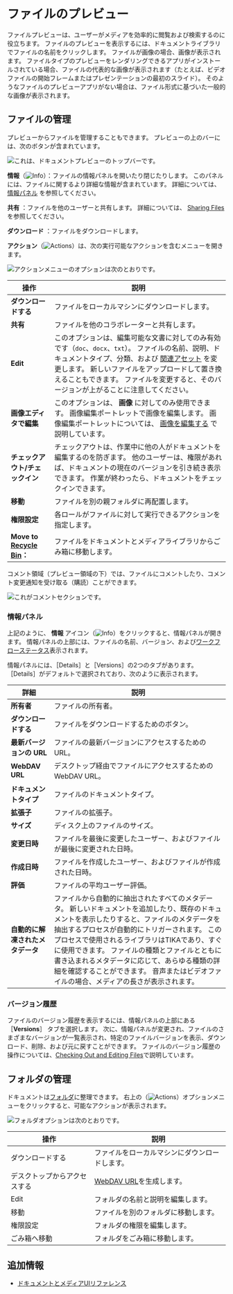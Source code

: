 # ファイルのプレビュー

ファイルプレビューは、ユーザーがメディアを効率的に閲覧および検索するのに役立ちます。 ファイルのプレビューを表示するには、ドキュメントライブラリでファイルの名前をクリックします。 ファイルが画像の場合、画像が表示されます。 ファイルタイプのプレビューをレンダリングできるアプリがインストールされている場合、ファイルの代表的な画像が表示されます（たとえば、ビデオファイルの開始フレームまたはプレゼンテーションの最初のスライド）。 そのようなファイルのプレビューアプリがない場合は、ファイル形式に基づいた一般的な画像が表示されます。

<a name="managing-files" />

## ファイルの管理

プレビューからファイルを管理することもできます。 プレビューの上のバーには、次のボタンが含まれています。

![これは、ドキュメントプレビューのトップバーです。](./previewing-files/images/01.png)

**情報**（![Info](../../../images/icon-information.png)）：ファイルの情報パネルを開いたり閉じたりします。 このパネルには、ファイルに関するより詳細な情報が含まれています。 詳細については、 [情報パネル](#the-info-panel) を参照してください。

**共有** ：ファイルを他のユーザーと共有します。 詳細については、 [Sharing Files](../publishing-and-sharing/managing-document-access/sharing-documents-with-other-users.md)を参照してください。

**ダウンロード** ：ファイルをダウンロードします。

**アクション**（![Actions](../../../images/icon-actions.png)）は、次の実行可能なアクションを含むメニューを開きます。

![アクションメニューのオプションは次のとおりです。](./previewing-files/images/02.png)

| 操作                                                                    | 説明                                                                                                                                                                                                                                            |
| --------------------------------------------------------------------- | --------------------------------------------------------------------------------------------------------------------------------------------------------------------------------------------------------------------------------------------- |
| **ダウンロードする** | ファイルをローカルマシンにダウンロードします。                                                                                                                                                                                                                       |
| **共有** | ファイルを他のコラボレーターと共有します。                                                                                                                                                                                                                         |
| **Edit** | このオプションは、編集可能な文書に対してのみ有効です（`doc`、`docx`、`txt`）。 ファイルの名前、説明、ドキュメントタイプ、分類、および [関連アセット](https://help.liferay.com/hc/articles/360028820532-Defining-Content-Relationships) を変更します。 新しいファイルをアップロードして置き換えることもできます。 ファイルを変更すると、そのバージョンが上がることに注意してください。 |
| **画像エディタで編集** | このオプションは、 **画像** に対してのみ使用できます。 画像編集ポートレットで画像を編集します。 画像編集ポートレットについては、 [画像を編集する](./editing-images.md) で説明しています。                                                                                                                                |
| **チェックアウト/チェックイン** | チェックアウトは、作業中に他の人がドキュメントを編集するのを防ぎます。 他のユーザーは、権限があれば、ドキュメントの現在のバージョンを引き続き表示できます。 作業が終わったら、ドキュメントをチェックインできます。                                                                                                                                    |
| **移動** | ファイルを別の親フォルダに再配置します。                                                                                                                                                                                                                          |
| **権限設定** | 各ロールがファイルに対して実行できるアクションを指定します。                                                                                                                                                                                                                |
| **Move to [Recycle Bin](../../recycle-bin/recycle-bin-overview.md)：** | ファイルをドキュメントとメディアライブラリからごみ箱に移動します。                                                                                                                                                                                                             |

コメント領域（プレビュー領域の下）では、ファイルにコメントしたり、コメント変更通知を受け取る（購読）ことができます。

![これがコメントセクションです。](./previewing-files/images/03.png)

### 情報パネル

上記のように、 **情報** アイコン（![Info](../../../images/icon-information.png)）をクリックすると、情報パネルが開きます。 情報パネルの上部には、ファイルの名前、バージョン、および[ワークフローステータス](../../../process-automation/workflow/introduction-to-workflow.md)表示されます。

情報パネルには、［Details］と［Versions］の2つのタブがあります。 ［Details］がデフォルトで選択されており、次のように表示されます。

| 詳細                 | 説明                                                                                                                                                                                                                         |
| ------------------ | -------------------------------------------------------------------------------------------------------------------------------------------------------------------------------------------------------------------------- |
| **所有者** | ファイルの所有者。                                                                                                                                                                                                                  |
| **ダウンロードする** | ファイルをダウンロードするためのボタン。                                                                                                                                                                                                       |
| **最新バージョンの URL** | ファイルの最新バージョンにアクセスするためのURL。                                                                                                                                                                                                 |
| **WebDAV URL** | デスクトップ経由でファイルにアクセスするためのWebDAV URL。                                                                                                                                                                                         |
| **ドキュメントタイプ** | ファイルのドキュメントタイプ。                                                                                                                                                                                                            |
| **拡張子** | ファイルの拡張子。                                                                                                                                                                                                                  |
| **サイズ** | ディスク上のファイルのサイズ。                                                                                                                                                                                                            |
| **変更日時** | ファイルを最後に変更したユーザー、およびファイルが最後に変更された日時。                                                                                                                                                                                       |
| **作成日時** | ファイルを作成したユーザー、およびファイルが作成された日時。                                                                                                                                                                                             |
| **評価** | ファイルの平均ユーザー評価。                                                                                                                                                                                                             |
| **自動的に解凍されたメタデータ** | ファイルから自動的に抽出されたすべてのメタデータ。 新しいドキュメントを追加したり、既存のドキュメントを表示したりすると、ファイルのメタデータを抽出するプロセスが自動的にトリガーされます。 このプロセスで使用されるライブラリはTIKAであり、すぐに使用できます。 ファイルの種類とファイルとともに書き込まれるメタデータに応じて、あらゆる種類の詳細を確認することができます。 音声またはビデオファイルの場合、メディアの長さが表示されます。 |

### バージョン履歴

ファイルのバージョン履歴を表示するには、情報パネルの上部にある ［**Versions**］ タブを選択します。 次に、情報パネルが変更され、ファイルのさまざまなバージョンが一覧表示され、特定のファイルバージョンを表示、ダウンロード、削除、および元に戻すことができます。 ファイルのバージョン履歴の操作については、[Checking Out and Editing Files](../publishing-and-sharing/managing-document-access/managing-document-changes-with-checkout.md)で説明しています。

<a name="managing-folders" />

## フォルダの管理

ドキュメントは[フォルダ](./creating-folders.md)に整理できます。 右上の（![Actions](../../../images/icon-actions.png)）オプションメニューをクリックすると、可能なアクションが表示されます。

![フォルダオプションは次のとおりです。](./previewing-files/images/04.png)

| 操作             | 説明                                                                                |
| -------------- | --------------------------------------------------------------------------------- |
| ダウンロードする       | ファイルをローカルマシンにダウンロードします。                                                           |
| デスクトップからアクセスする | [WebDAV URL](../publishing-and-sharing/accessing-documents-with-webdav.md)を生成します。 |
| Edit           | フォルダの名前と説明を編集します。                                                                 |
| 移動             | ファイルを別のフォルダに移動します。                                                                |
| 権限設定           | フォルダの権限を編集します。                                                                    |
| ごみ箱へ移動         | フォルダをごみ箱に移動します。                                                                   |

<a name="additional-information" />

## 追加情報

* [ドキュメントとメディアUIリファレンス](../documents-and-media-ui-reference.md)
